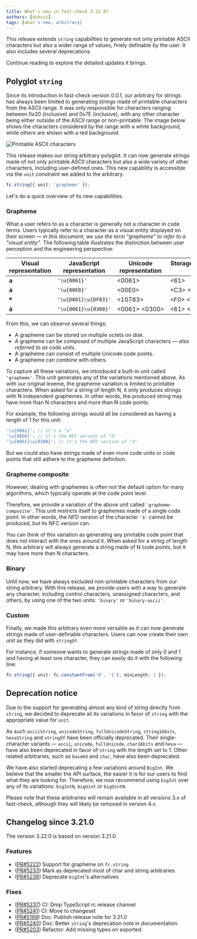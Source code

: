 ```yaml
---
title: What's new in fast-check 3.22.0?
authors: [dubzzz]
tags: [what's new, arbitrary]
---
```


This release extends `string` capabilities to generate not only printable ASCII characters but also a wider range of values, finely definable by the user. It also includes several deprecations.

Continue reading to explore the detailed updates it brings.

<!--truncate-->

## Polyglot `string`

Since its introduction in fast-check version 0.0.1, our arbitrary for strings has always been limited to generating strings made of printable characters from the ASCII range. It was only responsible for characters ranging between 0x20 (inclusive) and 0x7E (inclusive), with any other character being either outside of the ASCII range or non-printable. The image below shows the characters considered by the range with a white background, while others are shown with a red background.

![Printable ASCII characters](@site/static/img/blog/2024-08-29-whats-new-in-fast-check-3-22-0--printable-ascii.png)

This release makes our string arbitrary polyglot. It can now generate strings made of not only printable ASCII characters but also a wide variety of other characters, including user-defined ones. This new capability is accessible via the `unit` constraint we added to the arbitrary.

```ts
fc.string({ unit: 'grapheme' });
```

Let's do a quick overview of its new capabilities.

### Grapheme

What a user refers to as a character is generally not a character in code terms. Users typically refer to a character as a visual entity displayed on their screen — _in this document, we use the term "grapheme" to refer to a "visual entity"_. The following table illustrates the distinction between user perception and the engineering perspective:

| Visual representation | JavaScript representation | Unicode representation         | Storage on disk (UTF-8)                                    |
| --------------------- | ------------------------- | ------------------------------ | ---------------------------------------------------------- |
| **a**                 | `'\u{0061}'`              | &lt;0061&gt;                   | &lt;61&gt;                                                 |
| **à**                 | `'\u{00E0}'`              | &lt;00E0&gt;                   | &lt;C3&gt;&nbsp;&lt;A0&gt;                                 |
| **𐞃**                 | `'\u{D801}\u{DF83}'`      | &lt;10783&gt;                  | &lt;F0&gt;&nbsp;&lt;90&gt;&nbsp;&lt;9E&gt;&nbsp;&lt;83&gt; |
| **à**                 | `'\u{0061}\u{0300}'`      | &lt;0061&gt;&nbsp;&lt;0300&gt; | &lt;61&gt;&nbsp;&lt;CC&gt;&nbsp;&lt;80&gt;                 |

From this, we can observe several things:

- A grapheme can be stored on multiple octets on disk.
- A grapheme can be composed of multiple JavaScript characters — _also referred to as code units_.
- A grapheme can consist of multiple Unicode code points.
- A grapheme can combine with others.

To capture all these variations, we introduced a built-in unit called `'grapheme'`. This unit generates any of the variations mentioned above. As with our original lexeme, the grapheme variation is limited to printable characters. When asked for a string of length N, it only produces strings with N independent graphemes. In other words, the produced string may have more than N characters and more than N code points.

For example, the following strings would all be considered as having a length of 1 for this unit:

```ts
'\u{0061}'; // it's a "a"
'\u{00E0}'; // it's the NFC version of "à"
'\u{0061}\u{0300}'; // it's the NFD version of "à"
```

But we could also have strings made of even more code units or code points that still adhere to the grapheme definition.

### Grapheme composite

However, dealing with graphemes is often not the default option for many algorithms, which typically operate at the code point level.

Therefore, we provide a variation of the above unit called `'grapheme-composite'`. This unit restricts itself to graphemes made of a single code point. In other words, the NFD version of the character `'à'` cannot be produced, but its NFC version can.

You can think of this variation as generating any printable code point that does not interact with the ones around it. When asked for a string of length N, this arbitrary will always generate a string made of N code points, but it may have more than N characters.

### Binary

Until now, we have always excluded non-printable characters from our string arbitrary. With this release, we provide users with a way to generate any character, including control characters, unassigned characters, and others, by using one of the two units: `'binary'` or `'binary-ascii'`.

### Custom

Finally, we made this arbitrary even more versatile as it can now generate strings made of user-definable characters. Users can now create their own unit as they did with `stringOf`.

For instance, if someone wants to generate strings made of only 0 and 1 and having at least one character, they can easily do it with the following line:

```ts
fc.string({ unit: fc.constantFrom('0', '1'), minLength: 1 });
```

## Deprecation notice

Due to the support for generating almost any kind of string directly from `string`, we decided to deprecate all its variations in favor of `string` with the appropriate value for `unit`.

As such `asciiString`, `unicodeString`, `fullUnicodeString`, `string16bits`, `hexaString` and `stringOf` have been officially deprecated. Their single-character variants — `ascii`, `unicode`, `fullUnicode`, `char16bits` and `hexa` — have also been deprecated in favor of `string` with the length set to 1. Other related arbitraries, such as `base64` and `char`, have also been deprecated.

We have also started deprecating a few variations around `BigInt`. We believe that the smaller the API surface, the easier it is for our users to find what they are looking for. Therefore, we now recommend using `bigInt` over any of its variations: `bigIntN`, `bigUint` or `bigUintN`.

Please note that these arbitraries will remain available in all versions 3.x of fast-check, although they will likely be removed in version 4.x.

## Changelog since 3.21.0

The version 3.22.0 is based on version 3.21.0.

### Features

- ([PR#5222](https://github.com/dubzzz/fast-check/pull/5222)) Support for grapheme on `fc.string`
- ([PR#5233](https://github.com/dubzzz/fast-check/pull/5233)) Mark as deprecated most of char and string arbitraries
- ([PR#5238](https://github.com/dubzzz/fast-check/pull/5238)) Deprecate `bigInt`'s alternatives

### Fixes

- ([PR#5237](https://github.com/dubzzz/fast-check/pull/5237)) CI: Drop TypeScript rc release channel
- ([PR#5241](https://github.com/dubzzz/fast-check/pull/5241)) CI: Move to changeset
- ([PR#5199](https://github.com/dubzzz/fast-check/pull/5199)) Doc: Publish release note for 3.21.0
- ([PR#5240](https://github.com/dubzzz/fast-check/pull/5240)) Doc: Better `string`'s deprecation note in documentation
- ([PR#5203](https://github.com/dubzzz/fast-check/pull/5203)) Refactor: Add missing types on exported
